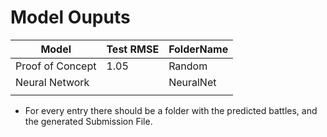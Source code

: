 # Model Ouputs

| Model            | Test RMSE | FolderName |
| ---------------- | --------- | ---------- |
| Proof of Concept | 1.05      | Random     |
| Neural Network   |           | NeuralNet  |
|                  |           |            |

- For every entry there should be a folder with the predicted battles, and the generated Submission File.